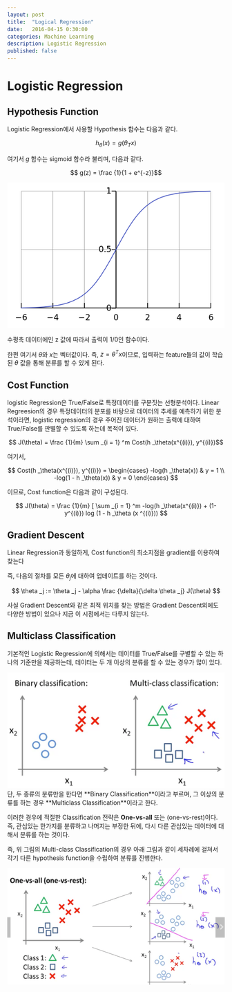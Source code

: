 ```yaml
---
layout: post
title:  "Logical Regression"
date:   2016-04-15 0:30:00
categories: Machine Learning
description: Logistic Regression
published: false
---
```


# Logistic Regression

## Hypothesis Function

Logistic Regression에서 사용할 Hypothesis 함수는 다음과 같다.

$$ h _\theta (x) = g(\theta _T x) $$

여기서 $g$ 함수는 sigmoid 함수라 불리며, 다음과 같다.

$$ g(z) = \frac {1}{1 + e^{-z}}$$

<img class="col two center" src="/images/201604/600px-Logistic-curve.svg.png"/>

수평축 데이터에인 z 값에 따라서 출력이 1/0인 함수이다.

한편 여기서 $\theta$와 $x$는 벡터값이다. 즉, $z = \theta ^T x$이므로, 입력하는 feature들의 값이 학습된 $\theta$ 값을 통해 분류를 할 수 있게 된다.

## Cost Function

logistic Regression은 True/False로 특정데이터를 구분짓는 선형분석이다. Linear Regreesion의 경우 특정데이터의 분포를 바탕으로 데이터의 추세를 예측하기 위한 분석이라면, logistic regression의 경우 주어진 데이터가 원하는 출력에 대하여 True/False를 판별할 수 있도록 하는데 목적이 있다.

$$ J(\theta) = \frac {1}{m} \sum _{i = 1} ^m Cost(h _\theta(x^{(i)}), y^{(i)})$$

여기서,

$$ Cost(h _\theta(x^{(i)}), y^{(i)}) = \begin{cases}
-log(h _\theta(x)) & y = 1 \\
-log(1 - h _\theta(x)) & y = 0
\end{cases} $$

이므로, Cost function은 다음과 같이 구성된다.

$$ J(\theta) = \frac {1}{m} [ \sum _{i = 1} ^m -log(h _\theta(x^{(i)}) + (1-y^{(i)}) log (1 - h _\theta (x ^{(i)})) $$

## Gradient Descent

Linear Regression과 동일하게, Cost function의 최소지점을 gradient를 이용하여 찾는다

즉, 다음의 절차를 모든 $\theta _j$에 대하여 업데이트를 하는 것이다.

$$ \theta _j := \theta _j - \alpha \frac {\delta}{\delta \theta _j} J(\theta) $$


사실 Gradient Descent와 같은 최적 위치를 찾는 방법은 Gradient Descent외에도 다양한 방법이 있으나 지금 이 시점에서는 다루지 않는다.

## Multiclass Classification

기본적인 Logistic Regression에 의해서는 데이터를 True/False를 구별할 수 있는 하나의 기준만을 제공하는데, 데이터는 두 개 이상의 분류를 할 수 있는 경우가 많이 있다.

<img class="col two center" src="/images/201604/11AB5396-A696-4A1D-9233-D133DDFCB07E.png"/>
<div class="caption">
단, 두 종류의 분류만을 한다면 **Binary Classification**이라고 부르며, 그 이상의 분류를 하는 경우 **Multiclass Classification**이라고 한다.
</div>

이러한 경우에 적절한 Classification 전략은 **One-vs-all** 또는 (one-vs-rest)이다. 즉, 관심있는 한가지를 분류하고 나머지는 부정한 뒤에, 다시 다른 관심있는 데이터에 대해서 분류를 하는 것이다.

즉, 위 그림의 Multi-class Classification의 경우 아래 그림과 같이 세차례에 걸쳐서 각기 다른 hypothesis function을 수립하여 분류를 진행한다.

<img class="col two center" src="/images/201604/235FB5D3-6A6F-4B08-A348-D0C15BE7E3B1.png"/>
